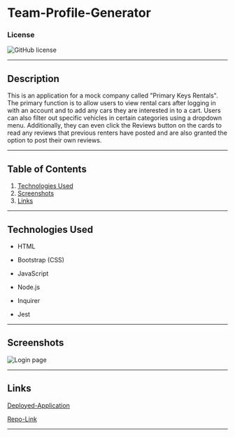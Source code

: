 # Team-Profile-Generator

### License
  ![GitHub license](https://img.shields.io/badge/license-MIT-green.svg)
***

## Description
This is an application for a mock company called "Primary Keys Rentals". The primary function is to allow users to view rental cars after logging in with an account and to add any cars they are interested in to a cart. Users can also filter out specific vehicles in certain categories using a dropdown menu. Additionally, they can even click the Reviews button on the cards to read any reviews that previous renters have posted and are also granted the option to post their own reviews.
***

## Table of Contents
1. [Technologies Used](#technologies)
2. [Screenshots](#screenshots)
3. [Links](#links)
***

<a name="technologies"></a>
## Technologies Used
  
* HTML

* Bootstrap (CSS)

* JavaScript

* Node.js

* Inquirer

* Jest
***

<a name="screenshots"></a>
## Screenshots

![Login page](./Assets/Screen%20Shot%202022-09-28%20at%2010.29.21%20PM.png)
***

<a name="links"></a>
## Links

[Deployed-Application](https://primary-keys-rentals.herokuapp.com/)

[Repo-Link](https://github.com/TottoMoe/PrimaryKeysRentals)
***
